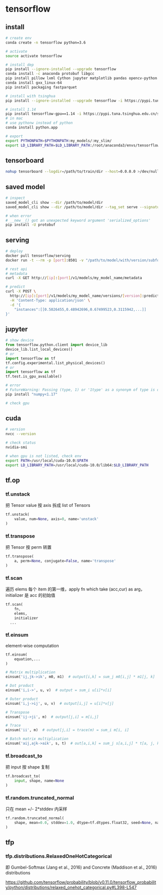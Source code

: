 # tensorflow

## install

```bash
# create env
conda create -n tensorflow python=3.6

# activate
source activate tensorflow

# install dep
pip install --ignore-installed --upgrade tensorflow
conda install -c anaconda protobuf libgcc
pip install pillow lxml Cython jupyter matplotlib pandas opencv-python
conda install gxx_linux-64
pip install packaging fastparquet

# install with tsinghua
pip install --ignore-installed --upgrade tensorflow -i https://pypi.tuna.tsinghua.edu.cn/simple

# install 1.14
pip install tensorflow-gpu==1.14 -i https://pypi.tuna.tsinghua.edu.cn/simple
# in mac
# use pythonw instead of python
conda install python.app

# export
export PYTHONPATH=$PYTHONPATH:my_models/:my_slim/
export LD_LIBRARY_PATH=$LD_LIBRARY_PATH:/root/anaconda3/envs/tensorflow/lib/:/root/anaconda3/lib/:/data/anaconda3/lib/
```

## tensorboard

```bash
nohup tensorboard --logdir=/path/to/train/dir --host=0.0.0.0 >/dev/null 2>&1&
```

## saved model

```bash
# inspect
saved_model_cli show --dir /path/to/model/dir
saved_model_cli show --dir /path/to/model/dir --tag_set serve --signature_def serving_default

# when error
# __new__() got an unexpected keyword argument 'serialized_options'
pip install -U protobuf
```

## serving

```bash
# deploy
docker pull tensorflow/serving
docker run -t --rm -p [port]:8501 -v "/path/to/model/with/version/subfolder:/models/[my_model_name]" -e MODEL_NAME=[my_model_name] tensorflow/serving -n [my_model_name]

# rest api
# metadata
curl -X GET http://[ip]:[port]/v1/models/my_model_name/metadata

# predict
curl -X POST \
  http://[ip]:[port]/v1/models/my_model_name/versions/[version]:predict \
  -H 'Content-Type: application/json' \
  -d '{
	"instances":[[0.5026455,0.48942696,0.67499523,0.3115942,...]]
}'
```

## jupyter

```python
# show device
from tensorflow.python.client import device_lib
device_lib.list_local_devices()
# or
import tensorflow as tf
tf.config.experimental.list_physical_devices()
# or
import tensorflow as tf
tf.test.is_gpu_available()

# error
# FutureWarning: Passing (type, 1) or '1type' as a synonym of type is deprecated; in a future version of numpy, it will be understood as (type, (1,)) / '(1,)type'.
pip install "numpy<1.17"

# check gpu

```

## cuda

```bash
# version
nvcc --version

# check status
nvidia-smi

# when gpu is not listed, check env
export PATH=/usr/local/cuda-10.0:$PATH
export LD_LIBRARY_PATH=/usr/local/cuda-10.0/lib64:$LD_LIBRARY_PATH
```

## tf.op

### tf.unstack

把 Tensor value 按 axis 拆成 list of Tensors

```python
tf.unstack(
    value, num=None, axis=0, name='unstack'
)
```

### tf.transpose

把 Tensor 按 perm 转置

```python
tf.transpose(
    a, perm=None, conjugate=False, name='transpose'
)
```

### tf.scan

遍历 elems 每个 item 的第一维，apply fn which take (acc,cur) as arg，initializer 是 acc 的初始值

```python
tf.scan(
    fn,
    elems,
    initializer
  ...
```

### tf.einsum

element-wise computation

```python
tf.einsum(
    equation,...
)

# Matrix multiplication
einsum('ij,jk->ik', m0, m1)  # output[i,k] = sum_j m0[i,j] * m1[j, k]

# Dot product
einsum('i,i->', u, v)  # output = sum_i u[i]*v[i]

# Outer product
einsum('i,j->ij', u, v)  # output[i,j] = u[i]*v[j]

# Transpose
einsum('ij->ji', m)  # output[j,i] = m[i,j]

# Trace
einsum('ii', m)  # output[j,i] = trace(m) = sum_i m[i, i]

# Batch matrix multiplication
einsum('aij,ajk->aik', s, t)  # out[a,i,k] = sum_j s[a,i,j] * t[a, j, k]
```

### tf.broadcast_to

把 input 按 shape 复制

```python
tf.broadcast_to(
    input, shape, name=None
)
```

### tf.random.truncated_normal

只在 mean +/- 2\*stddev 内采样

```python
tf.random.truncated_normal(
    shape, mean=0.0, stddev=1.0, dtype=tf.dtypes.float32, seed=None, name=None
)
```

## tfp

### tfp.distributions.RelaxedOneHotCategorical

即 Gumbel-Softmax (Jang et al., 2016) and Concrete (Maddison et al., 2016) distributions

https://github.com/tensorflow/probability/blob/v0.11.0/tensorflow_probability/python/distributions/relaxed_onehot_categorical.py#L398-L547

